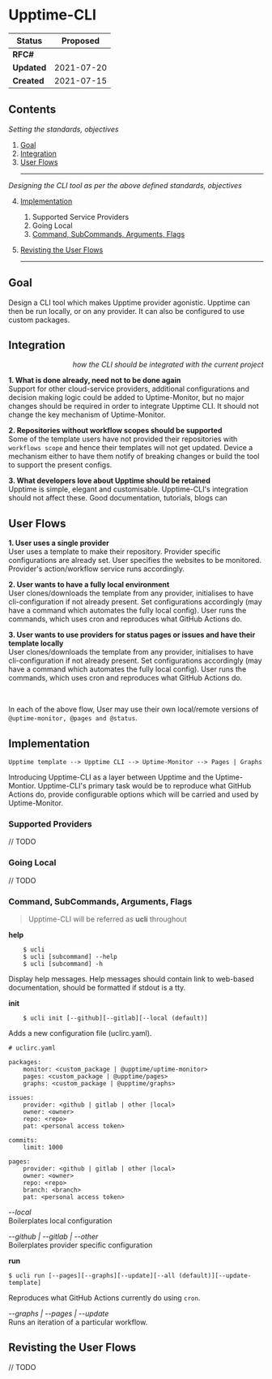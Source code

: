 # Upptime-CLI

| Status      | Proposed   | 
|-------------|------------|
| **RFC#**    |            |
| **Updated** | 2021-07-20 |
| **Created** | 2021-07-15 |

## Contents


_Setting the standards, objectives_<br>
1. [Goal](#goal)
2. [Integration](#integration) 
3. [User Flows](#user-flows)<hr>

_Designing the CLI tool as per the above defined standards, objectives_<br>

4. [Implementation](#implementation)
    1. Supported Service Providers
    2. Going Local
    3. [Command, SubCommands, Arguments, Flags](#command,-subcommands,-arguments,-flags) 
 
5. [Revisting the User Flows](#revisiting-the-user-flows)<hr>

## Goal
Design a CLI tool which makes Upptime provider agonistic. Upptime can then be run locally, or on any provider. It can also be configured to use custom packages. 

## Integration
<p align="right"><i>how the CLI should be integrated with the current project</i></p>

**1. What is done already, need not to be done again**
<br>
Support for other cloud-service providers, additional configurations and decision making logic could be added to Uptime-Monitor, but no major changes should be required in order to integrate Upptime CLI. It should not change the key mechanism of Uptime-Monitor.

**2. Repositories without workflow scopes should be supported**<br>
Some of the template users have not provided their repositories with ```workflows scope``` and hence their templates will not get updated. Device a mechanism either to have them notify of breaking changes or build the tool to support the present configs.

**3. What developers love about Upptime should be retained**<br>
Upptime is simple, elegant and customisable. Upptime-CLI's integration should not affect these. Good documentation, tutorials, blogs can 

## User Flows
**1. User uses a single provider** <br>
User uses a template to make their repository. Provider specific configurations are already set. User specifies the websites to be monitored. Provider's action/workflow service runs accordingly.

**2. User wants to have a fully local environment** <br>
User clones/downloads the template from any provider, initialises to have cli-configuration if not already present. Set configurations accordingly (may have a command which automates the fully local config). User runs the commands, which uses cron and reproduces what GitHub Actions do.

**3. User wants to use providers for status pages or issues and have their template locally** <br>
User clones/downloads the template from any provider, initialises to have cli-configuration if not already present. Set configurations accordingly (may have a command which automates the fully local config). User runs the commands, which uses cron and reproduces what GitHub Actions do.

<br>

In each of the above flow, User may use their own local/remote versions of  ```@uptime-monitor, @pages and @status```.

## Implementation

```
Upptime template --> Upptime CLI --> Uptime-Monitor --> Pages | Graphs
```
Introducing Upptime-CLI as a layer between Upptime and the Uptime-Montior. 
Upptime-CLI's primary task would be to reproduce what GitHub Actions do, provide configurable options which will be carried and used by Uptime-Monitor.

### Supported Providers
// TODO
### Going Local
// TODO
### Command, SubCommands, Arguments, Flags

> Upptime-CLI will be referred as **ucli** throughout

**help**
```
    $ ucli
    $ ucli [subcommand] --help
    $ ucli [subcommand] -h
```
Display help messages.
Help messages should contain link to web-based documentation, should be formatted if stdout is a tty.

**init**
```
    $ ucli init [--github][--gitlab][--local (default)]
```
Adds a new configuration file (uclirc.yaml).

```
# uclirc.yaml

packages:
    monitor: <custom_package | @upptime/uptime-monitor>
    pages: <custom_package | @upptime/pages>
    graphs: <custom_package | @upptime/graphs>

issues:
    provider: <github | gitlab | other |local>
    owner: <owner>
    repo: <repo>
    pat: <personal access token>

commits:
    limit: 1000

pages:
    provider: <github | gitlab | other |local>
    owner: <owner>
    repo: <repo>
    branch: <branch>
    pat: <personal access token>
```

_--local_<br>
Boilerplates local configuration

_--github | --gitlab | --other_<br>
Boilerplates provider specific configuration

**run**<br>
```
$ ucli run [--pages][--graphs][--update][--all (default)][--update-template] 
```
Reproduces what GitHub Actions currently do using ```cron```.

_--graphs | --pages | --update_<br>
Runs an iteration of a particular workflow.

## Revisting the User Flows
// TODO